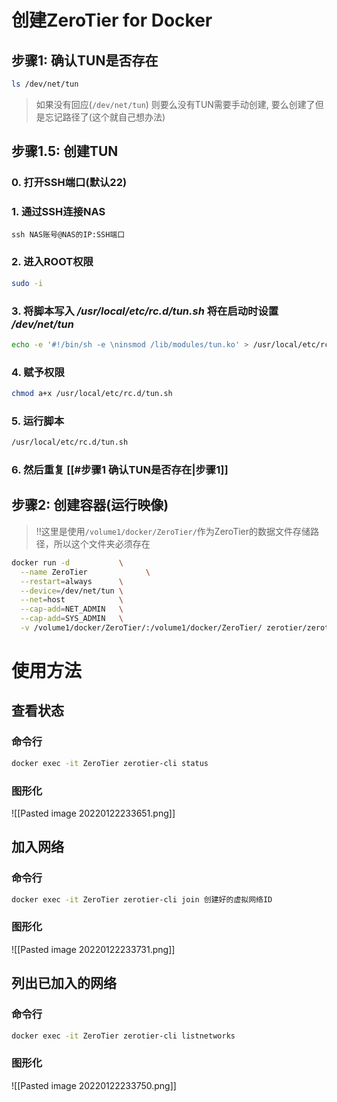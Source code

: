 # 创建ZeroTier for Docker

## 步骤1: 确认TUN是否存在
```bash
ls /dev/net/tun
```
>如果没有回应(`/dev/net/tun`)
>则要么没有TUN需要手动创建, 要么创建了但是忘记路径了(这个就自己想办法)

## 步骤1.5: 创建TUN

### 0. 打开SSH端口(默认22)

### 1. 通过SSH连接NAS

```COMMAND
ssh NAS账号@NAS的IP:SSH端口
```

### 2. 进入ROOT权限

```bash
sudo -i
```

### 3. 将脚本写入 */usr/local/etc/rc.d/tun.sh* 将在启动时设置 */dev/net/tun*

```bash
echo -e '#!/bin/sh -e \ninsmod /lib/modules/tun.ko' > /usr/local/etc/rc.d/tun.sh
```

### 4. 赋予权限

```bash
chmod a+x /usr/local/etc/rc.d/tun.sh
```

### 5.  运行脚本

```bash
/usr/local/etc/rc.d/tun.sh
```

### 6. 然后重复 [[#步骤1 确认TUN是否存在|步骤1]]

## 步骤2: 创建容器(运行映像)

>!!这里是使用`/volume1/docker/ZeroTier/`作为ZeroTier的数据文件存储路径，所以这个文件夹必须存在

```bash
docker run -d           \
  --name ZeroTier             \
  --restart=always      \
  --device=/dev/net/tun \
  --net=host            \
  --cap-add=NET_ADMIN   \
  --cap-add=SYS_ADMIN   \
  -v /volume1/docker/ZeroTier/:/volume1/docker/ZeroTier/ zerotier/zerotier-synology:latest
```

# 使用方法

## 查看状态

### 命令行

```bash
docker exec -it ZeroTier zerotier-cli status
```

### 图形化

![[Pasted image 20220122233651.png]]

## 加入网络

### 命令行

```bash
docker exec -it ZeroTier zerotier-cli join 创建好的虚拟网络ID
```

### 图形化

![[Pasted image 20220122233731.png]]

## 列出已加入的网络

### 命令行

```bash
docker exec -it ZeroTier zerotier-cli listnetworks
```

### 图形化

![[Pasted image 20220122233750.png]]